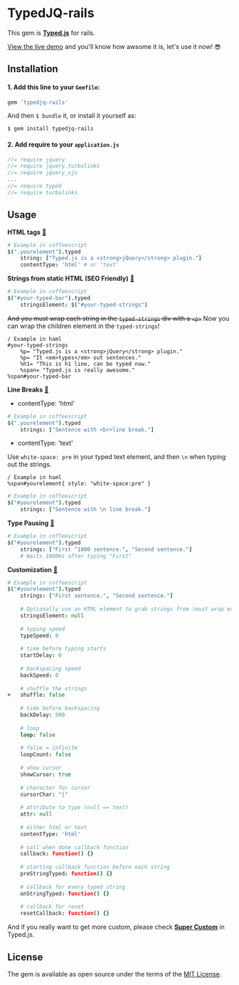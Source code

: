 # TypedJQ-rails

This gem is [**Typed.js**](https://github.com/mattboldt/typed.js) for rails. 

[View the live demo](http://www.mattboldt.com/demos/typed-js/) and you'll know how awsome it is, let's use it now! :sunglasses:

## Installation

#### 1. Add this line to your `Gemfile`:

```ruby
gem 'typedjq-rails'
```

And then `$ bundle` it, or install it yourself as:

    $ gem install typedjq-rails

#### 2. Add require to your `application.js`

```javascript
//= require jquery
//= require jquery.turbolinks
//= require jquery_ujs
...
//= require typed
//= require turbolinks
```

## Usage

**HTML tags** [:speech_balloon:](https://github.com/mattboldt/typed.js/tree/master#html-tags)
```coffeescript
# Example in coffeescript
$(".yourelement").typed
    string: ["Typed.js is a <strong>jQuery</strong> plugin."]
    contentType: 'html' # or 'text'
```

**Strings from static HTML (SEO Friendly)** [:speech_balloon:](https://github.com/mattboldt/typed.js/tree/master#strings-from-static-html-seo-friendly)
```coffeescript
# Example in coffeescript
$("#your-typed-bar").typed
    stringsElement: $("#your-typed-strings")
```
~~And you must wrap each string in the `typed-strings` div with a `<p>`~~
Now you can wrap the children element in the `typed-strings`!
```haml
/ Example in haml
#your-typed-strings
    %p= "Typed.js is a <strong>jQuery</strong> plugin."
    %p= "It <em>types</em> out sentences."
    %h1= "This is h1 line, can be typed now."
    %span= "Typed.js is really awesome."
%span#your-typed-bar
```

**Line Breaks** [:speech_balloon:](https://github.com/mattboldt/typed.js/tree/master#line-breaks)
* contentType: 'html'
```coffeescript
# Example in coffeescript
$(".yourelement").typed
    strings: ["Sentence with <br>line break."]
```

* contentType: 'text'

Use `white-space: pre` in your typed text element, and then `\n` when typing out the strings.
```haml
/ Example in haml
%span#yourelement{ style: "white-space:pre" }
```
```coffeescript
# Example in coffeescript
$("#yourelement").typed
    strings: ["Sentence with \n line break."]
```

**Type Pausing** [:speech_balloon:](https://github.com/mattboldt/typed.js/tree/master#type-pausing)
```coffeescript
# Example in coffeescript
$("#yourelement").typed
    strings: ["First ^1000 sentence.", "Second sentence."]
    # Waits 1000ms after typing "First"
```

**Customization** [:speech_balloon:](https://github.com/mattboldt/typed.js/tree/master#customization)
```coffeescript
# Example in coffeescript
$("#yourelement").typed
    strings: ["First sentence.", "Second sentence."]
    
    # Optionally use an HTML element to grab strings from (must wrap each string in a <p>)
    stringsElement: null
    
    # typing speed
    typeSpeed: 0
    
    # time before typing starts
    startDelay: 0
    
    # backspacing speed
    backSpeed: 0
    
    # shuffle the strings
+   shuffle: false
    
    # time before backspacing
    backDelay: 500
    
    # loop
    loop: false
    
    # false = infinite
    loopCount: false
    
    # show cursor
    showCursor: true
    
    # character for cursor
    cursorChar: "|"
    
    # attribute to type (null == text)
    attr: null
    
    # either html or text
    contentType: 'html'
    
    # call when done callback function
    callback: function() {}
    
    # starting callback function before each string
    preStringTyped: function() {}
    
    # callback for every typed string
    onStringTyped: function() {}
    
    # callback for reset
    resetCallback: function() {}
```

And if you really want to get more custom, please check [**Super Custom**](https://github.com/mattboldt/typed.js/tree/master#get-super-custom) in Typed.js.

## License

The gem is available as open source under the terms of the [MIT License](http://opensource.org/licenses/MIT).
